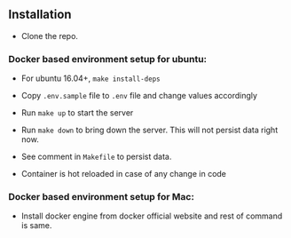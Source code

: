 ## Installation
* Clone the repo.
### Docker based environment setup for ubuntu:
* For ubuntu 16.04+, `make install-deps`
* Copy `.env.sample` file to `.env` file and change values accordingly
* Run `make up` to start the server

* Run `make down` to bring down the server. This will not persist data right now. 

* See comment in `Makefile` to persist data.

* Container is hot reloaded in case of any change in code

### Docker based environment setup for Mac:
* Install docker engine from docker official website and rest of command is same.